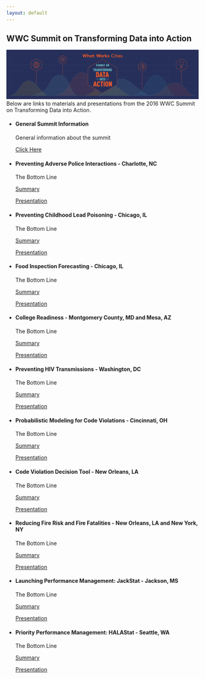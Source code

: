 ```yaml
---
layout: default
---
```


## <span class="glyphicon glyphicon-book"></span> WWC Summit on Transforming Data into Action
<img src="images/summit-logo.png">
Below are links to materials and presentations from the 2016 WWC Summit on Transforming Data into Action.

<ul class="list-group">
<li class="list-group-item" href="...">
  <h4>General Summit Information</h4>
  <p>General information about the summit</p>
  <a href="...">Click Here</a>
</li>

<li class="list-group-item" href="...">
  <h4>Preventing Adverse Police Interactions - Charlotte, NC</h4>
  <p>The Bottom Line</p>
  <p><a href="...">Summary</a></p>
  <a href="...">Presentation</a>
</li>

<li class="list-group-item" href="...">
  <h4>Preventing Childhood Lead Poisoning - Chicago, IL</h4>
  <p>The Bottom Line</p>
  <p><a href="...">Summary</a></p>
  <a href="...">Presentation</a>
</li>

<li class="list-group-item" href="...">
  <h4>Food Inspection Forecasting - Chicago, IL</h4>
  <p>The Bottom Line</p>
  <p><a href="...">Summary</a></p>
  <a href="...">Presentation</a>
</li>

<li class="list-group-item" href="...">
  <h4>College Readiness - Montgomery County, MD and Mesa, AZ</h4>
  <p>The Bottom Line</p>
  <p><a href="...">Summary</a></p>
  <a href="...">Presentation</a>
</li>

<li class="list-group-item" href="...">
  <h4>Preventing HIV Transmissions - Washington, DC</h4>
  <p>The Bottom Line</p>
  <p><a href="...">Summary</a></p>
  <a href="...">Presentation</a>
</li>

<li class="list-group-item" href="...">
  <h4>Probabilistic Modeling for Code Violations - Cincinnati, OH</h4>
  <p>The Bottom Line</p>
  <p><a href="...">Summary</a></p>
  <a href="...">Presentation</a>
</li>

<li class="list-group-item" href="...">
  <h4>Code Violation Decision Tool - New Orleans, LA</h4>
  <p>The Bottom Line</p>
  <p><a href="...">Summary</a></p>
  <a href="...">Presentation</a>
</li>

<li class="list-group-item" href="...">
  <h4>Reducing Fire Risk and Fire Fatalities - New Orleans, LA and New York, NY</h4>
  <p>The Bottom Line</p>
  <p><a href="...">Summary</a></p>
  <a href="...">Presentation</a>
</li>

<li class="list-group-item" href="...">
  <h4>Launching Performance Management: JackStat - Jackson, MS</h4>
  <p>The Bottom Line</p>
  <p><a href="...">Summary</a></p>
  <a href="...">Presentation</a>
</li>

<li class="list-group-item" href="...">
  <h4>Priority Performance Management: HALAStat - Seattle, WA</h4>
  <p>The Bottom Line</p>
  <p><a href="...">Summary</a></p>
  <a href="...">Presentation</a>
</li>

</ul>
